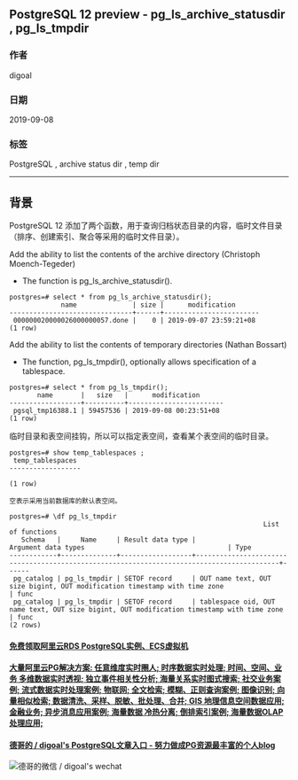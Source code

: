 ## PostgreSQL 12 preview - pg_ls_archive_statusdir , pg_ls_tmpdir  
                               
### 作者                               
digoal                               
                               
### 日期                               
2019-09-08                              
                               
### 标签                               
PostgreSQL , archive status dir , temp dir       
                               
----                               
                               
## 背景         
PostgreSQL 12 添加了两个函数，用于查询归档状态目录的内容，临时文件目录（排序、创建索引、聚合等采用的临时文件目录）。  
  
Add the ability to list the contents of the archive directory (Christoph Moench-Tegeder)  
  
- The function is pg_ls_archive_statusdir().  
  
```  
postgres=# select * from pg_ls_archive_statusdir();  
             name              | size |      modification        
-------------------------------+------+------------------------  
 000000020000026000000057.done |    0 | 2019-09-07 23:59:21+08  
(1 row)  
```  
  
Add the ability to list the contents of temporary directories (Nathan Bossart)  
  
- The function, pg_ls_tmpdir(), optionally allows specification of a tablespace.  
  
```  
postgres=# select * from pg_ls_tmpdir();  
       name       |   size   |      modification        
------------------+----------+------------------------  
 pgsql_tmp16388.1 | 59457536 | 2019-09-08 00:23:51+08  
(1 row)  
```  
  
临时目录和表空间挂钩，所以可以指定表空间，查看某个表空间的临时目录。  
  
```  
postgres=# show temp_tablespaces ;  
 temp_tablespaces   
------------------  
   
(1 row)  
  
空表示采用当前数据库的默认表空间。    
  
postgres=# \df pg_ls_tmpdir  
                                                                List of functions  
   Schema   |     Name     | Result data type |                                    Argument data types                                    | Type   
------------+--------------+------------------+-------------------------------------------------------------------------------------------+------  
 pg_catalog | pg_ls_tmpdir | SETOF record     | OUT name text, OUT size bigint, OUT modification timestamp with time zone                 | func  
 pg_catalog | pg_ls_tmpdir | SETOF record     | tablespace oid, OUT name text, OUT size bigint, OUT modification timestamp with time zone | func  
(2 rows)  
```  
  
  
  
  
  
  
  
  
  
  
  
  
  
  
  
  
  
  
  
  
  
  
  
  
  
  
  
  
  
  
  
  
  
  
  
#### [免费领取阿里云RDS PostgreSQL实例、ECS虚拟机](https://www.aliyun.com/database/postgresqlactivity "57258f76c37864c6e6d23383d05714ea")
  
  
#### [大量阿里云PG解决方案: 任意维度实时圈人; 时序数据实时处理; 时间、空间、业务 多维数据实时透视; 独立事件相关性分析; 海量关系实时图式搜索; 社交业务案例; 流式数据实时处理案例; 物联网; 全文检索; 模糊、正则查询案例; 图像识别; 向量相似检索; 数据清洗、采样、脱敏、批处理、合并; GIS 地理信息空间数据应用; 金融业务; 异步消息应用案例; 海量数据 冷热分离; 倒排索引案例; 海量数据OLAP处理应用;](https://yq.aliyun.com/topic/118 "40cff096e9ed7122c512b35d8561d9c8")
  
  
#### [德哥的 / digoal's PostgreSQL文章入口 - 努力做成PG资源最丰富的个人blog](https://github.com/digoal/blog/blob/master/README.md "22709685feb7cab07d30f30387f0a9ae")
  
  
![德哥的微信 / digoal's wechat](../pic/digoal_weixin.jpg "f7ad92eeba24523fd47a6e1a0e691b59")
  
